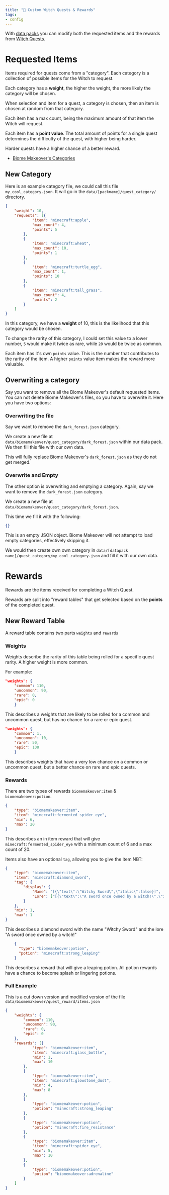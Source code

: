 ```yaml
---
title: "🧹 Custom Witch Quests & Rewards"
tags:
- config
---
```


With [data packs](notes/config/datapack) you can modify both the requested items and the rewards from [Witch Quests](notes/mechanic/witch_quest).


# Requested Items
Items required for quests come from a "category". Each category is a collection of possible items for the Witch to request.  

Each category has a **weight**, the higher the weight, the more likely the category will be chosen.

When selection and item for a quest, a category is chosen, then an item is chosen at random from that category.  

Each item has a max count, being the maximum amount of that item the Witch will request.

Each item has a **point value**. The total amount of points for a single quest determines the difficulty of the quest, with higher being harder.

Harder quests have a higher chance of a better reward.

- [Biome Makeover's Categories](https://github.com/Lemonszz/Biome-Makeover/tree/HEAD/common/src/main/resources/data/biomemakeover/quest_category)

## New Category
Here is an example category file, we could call this file `my_cool_category.json`. It will go in the `data/[packname]/quest_category/` directory.  
```json
{
	"weight": 10,
	"requests": [{
			"item": "minecraft:apple",
			"max_count": 4,
			"points": 5
		},
		{
			"item": "minecraft:wheat",
			"max_count": 10,
			"points": 1
		},
		{
			"item": "minecraft:turtle_egg",
			"max_count": 1,
			"points": 10
		},
		{
			"item": "minecraft:tall_grass",
			"max_count": 4,
			"points": 2
		}
	]
}
```

In this category, we have a **weight** of 10, this is the likelihood that this category would be chosen.  

To change the rarity of this category, I could set this value to a lower number, `5` would make it twice as rare, while `20` would be twice as common.

Each item has it's own `points` value. This is the number that contributes to the rarity of the item. A higher `points` value item makes the reward more valuable.

## Overwriting a category
Say you want to remove all the Biome Makeover's default requested items.  You can not delete Biome Makeover's files, so you have to overwrite it. Here you have two options:

### Overwriting the file
Say we want to remove the `dark_forest.json` category.  

We create a new file at `data/biomemakeover/quest_category/dark_forest.json` within our data pack.  We then fill this file with our own data. 

This will fully replace Biome Makeover's `dark_forest.json` as they do not get merged.

### Overwrite and Empty
The other option is overwriting and emptying a category.  Again, say we want to remove the `dark_forest.json` category.  

We create a new file at `data/biomemakeover/quest_category/dark_forest.json`. 

This time we fill it with the following:

```json
{}
```

This is an empty JSON object. Biome Makeover will not attempt to load empty categories, effectively skipping it.

We would then create own own category in `data/[datapack name]/quest_category/my_cool_category.json` and fill it with our own data.

# Rewards
Rewards are the items received for completing a Witch Quest.

Rewards are split into "reward tables" that get selected based on the **points** of the completed quest.

## New Reward Table

A reward table contains two parts `weights` and `rewards`

### Weights  
Weights describe the rarity of this table being rolled for a specific quest rarity. A higher weight is more common.  

For example:
```json
"weights": { 
	"common": 110,
	"uncommon": 90, 
	"rare": 0, 
	"epic": 0 
	}
```

This describes a weights that are likely to be rolled for a common and uncommon quest, but has no chance for a rare or epic quest.

```json
"weights": { 
	"common": 1, 
	"uncommon": 10, 
	"rare": 50, 
	"epic": 100 
	}
```
This describes weights that have a very low chance on a common or uncommon quest, but a better chance on rare and epic quests.

### Rewards  

There are two types of rewards `biomemakeover:item` & `biomemakeover:potion`.

```json
{ 
	"type": "biomemakeover:item",
	"item": "minecraft:fermented_spider_eye",
	"min": 6,
	"max": 20
}
```
This describes an in item reward that will give `minecraft:fermented_spider_eye` with a minimum count of 6 and a max count of 20.

Items also have an optional `tag`, allowing you to give the item NBT:

```json
{
	"type": "biomemakeover:item",
	"item": "minecraft:diamond_sword",
	"tag": {
		"display": {
			"Name": "[{\"text\":\"Witchy Sword\",\"italic\":false}]",
			"Lore": ["[{\"text\":\"A sword once owned by a witch!\",\"italic\":false}]"]
		}
	},
	"min": 1,
	"max": 1
}
```
This describes a diamond sword with the name "Witchy Sword" and the lore "A sword once owned by a witch!"


```json
    {
      "type": "biomemakeover:potion",
      "potion": "minecraft:strong_leaping"
    }
```
This describes a reward that will give a leaping potion. All potion rewards have a chance to become splash or lingering potions.

### Full Example  
This is a cut down version and modified version of the file `data/biomemakeover/quest_reward/items.json`

```json
{
	"weights": {
		"common": 110,
		"uncommon": 90,
		"rare": 0,
		"epic": 0
	},
	"rewards": [{
			"type": "biomemakeover:item",
			"item": "minecraft:glass_bottle",
			"min": 1,
			"max": 10
		},
		{
			"type": "biomemakeover:item",
			"item": "minecraft:glowstone_dust",
			"min": 4,
			"max": 8
		},
		{
			"type": "biomemakeover:potion",
			"potion": "minecraft:strong_leaping"
		},
		{
			"type": "biomemakeover:potion",
			"potion": "minecraft:fire_resistance"
		},
		{
			"type": "biomemakeover:item",
			"item": "minecraft:spider_eye",
			"min": 5,
			"max": 10
		},
		{
			"type": "biomemakeover:potion",
			"potion": "biomemakeover:adrenaline"
		}
	]
}
```